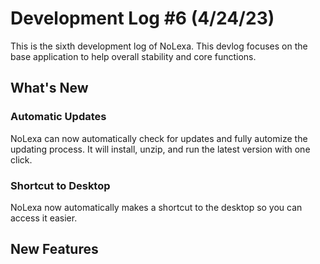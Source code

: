 # Development Log #6 (4/24/23)
This is the sixth development log of NoLexa. This devlog focuses on the base application to help overall stability and core functions.


## What's New

### Automatic Updates
NoLexa can now automatically check for updates and fully automize the updating process. It will install, unzip, and run the latest version with one click.

### Shortcut to Desktop
NoLexa now automatically makes a shortcut to the desktop so you can access it easier.

## New Features
